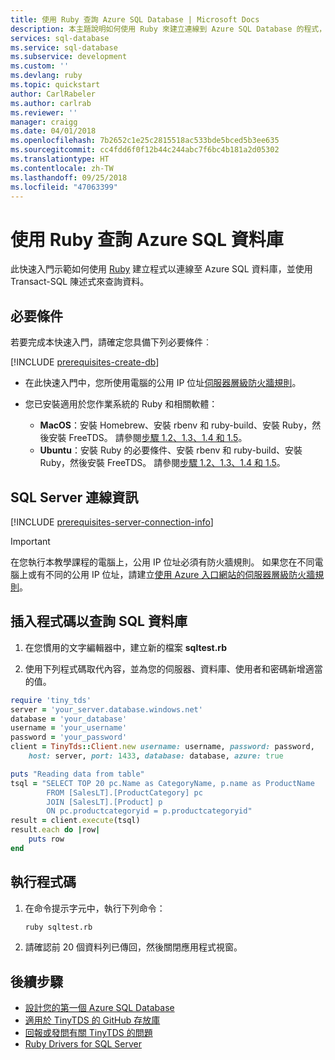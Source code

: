 ```yaml
---
title: 使用 Ruby 查詢 Azure SQL Database | Microsoft Docs
description: 本主題說明如何使用 Ruby 來建立連線到 Azure SQL Database 的程式，並使用 Transact-SQL 陳述式查詢。
services: sql-database
ms.service: sql-database
ms.subservice: development
ms.custom: ''
ms.devlang: ruby
ms.topic: quickstart
author: CarlRabeler
ms.author: carlrab
ms.reviewer: ''
manager: craigg
ms.date: 04/01/2018
ms.openlocfilehash: 7b2652c1e25c2815518ac533bde5bced5b3ee635
ms.sourcegitcommit: cc4fdd6f0f12b44c244abc7f6bc4b181a2d05302
ms.translationtype: HT
ms.contentlocale: zh-TW
ms.lasthandoff: 09/25/2018
ms.locfileid: "47063399"
---
```

# <a name="use-ruby-to-query-an-azure-sql-database"></a>使用 Ruby 查詢 Azure SQL 資料庫

此快速入門示範如何使用 [Ruby](https://www.ruby-lang.org) 建立程式以連線至 Azure SQL 資料庫，並使用 Transact-SQL 陳述式來查詢資料。

## <a name="prerequisites"></a>必要條件

若要完成本快速入門，請確定您具備下列必要條件︰

[!INCLUDE [prerequisites-create-db](../../includes/sql-database-connect-query-prerequisites-create-db-includes.md)]

- 在此快速入門中，您所使用電腦的公用 IP 位址[伺服器層級防火牆規則](sql-database-get-started-portal-firewall.md)。

- 您已安裝適用於您作業系統的 Ruby 和相關軟體：
    - **MacOS**：安裝 Homebrew、安裝 rbenv 和 ruby-build、安裝 Ruby，然後安裝 FreeTDS。 請參閱[步驟 1.2、1.3、1.4 和 1.5](https://www.microsoft.com/sql-server/developer-get-started/ruby/mac/)。
    - **Ubuntu**：安裝 Ruby 的必要條件、安裝 rbenv 和 ruby-build、安裝 Ruby，然後安裝 FreeTDS。 請參閱[步驟 1.2、1.3、1.4 和 1.5](https://www.microsoft.com/sql-server/developer-get-started/ruby/ubuntu/)。

## <a name="sql-server-connection-information"></a>SQL Server 連線資訊

[!INCLUDE [prerequisites-server-connection-info](../../includes/sql-database-connect-query-prerequisites-server-connection-info-includes.md)]

> [!IMPORTANT]
> 在您執行本教學課程的電腦上，公用 IP 位址必須有防火牆規則。 如果您在不同電腦上或有不同的公用 IP 位址，請建立[使用 Azure 入口網站的伺服器層級防火牆規則](sql-database-get-started-portal-firewall.md)。 

## <a name="insert-code-to-query-sql-database"></a>插入程式碼以查詢 SQL 資料庫

1. 在您慣用的文字編輯器中，建立新的檔案 **sqltest.rb**

2. 使用下列程式碼取代內容，並為您的伺服器、資料庫、使用者和密碼新增適當的值。

```ruby
require 'tiny_tds'
server = 'your_server.database.windows.net'
database = 'your_database'
username = 'your_username'
password = 'your_password'
client = TinyTds::Client.new username: username, password: password, 
    host: server, port: 1433, database: database, azure: true

puts "Reading data from table"
tsql = "SELECT TOP 20 pc.Name as CategoryName, p.name as ProductName
        FROM [SalesLT].[ProductCategory] pc
        JOIN [SalesLT].[Product] p
        ON pc.productcategoryid = p.productcategoryid"
result = client.execute(tsql)
result.each do |row|
    puts row
end
```

## <a name="run-the-code"></a>執行程式碼

1. 在命令提示字元中，執行下列命令：

   ```bash
   ruby sqltest.rb
   ```

2. 請確認前 20 個資料列已傳回，然後關閉應用程式視窗。


## <a name="next-steps"></a>後續步驟
- [設計您的第一個 Azure SQL Database](sql-database-design-first-database.md)
- [適用於 TinyTDS 的 GitHub 存放庫](https://github.com/rails-sqlserver/tiny_tds)
- [回報或發問有關 TinyTDS 的問題](https://github.com/rails-sqlserver/tiny_tds/issues)
- [Ruby Drivers for SQL Server](https://docs.microsoft.com/sql/connect/ruby/ruby-driver-for-sql-server/)
